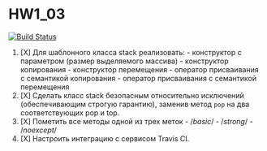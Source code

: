 # HW1_03
[![Build Status](https://travis-ci.org/Murderdoll/Homework_Stack_03.svg?branch=master)](https://travis-ci.org/Murderdoll/Homework_Stack_03)
1. [X] Для шаблонного класса stack реализовать:
       - конструктор с параметром (размер выделяемого массива)
       - конструктор копирования
       - конструктор перемещения
       - оператор присваивания с семантикой копирования
       - оператор присваивания с семантикой перемещения
2. [X] Сделать класс stack безопасным относительно исключений (обеспечивающим строгую гарантию), заменив метод `pop` на два соответствующих pop и top.
3. [X] Пометить все методы одной из трех меток
       - /*basic*/
       - /*strong*/
       - /*noexcept*/
4. [X] Настроить интеграцию с сервисом Travis CI.
